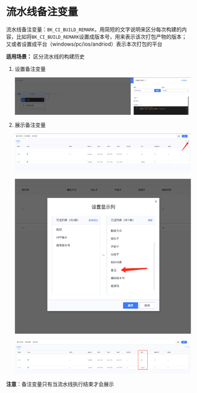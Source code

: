 # 流水线备注变量

流水线备注变量：`BK_CI_BUILD_REMARK`，用简短的文字说明来区分每次构建的内容，比如将`BK_CI_BUILD_REMARK`设置成版本号，用来表示该次打包产物的版本；又或者设置成平台（windows/pc/ios/andriod）表示本次打包的平台

**适用场景：** 区分流水线的构建历史

1. 设置备注变量

    ![设置备注变量](../../../.gitbook/assets/image-variables-set-remark.png)

2. 展示备注变量

    ![设置显示列](../../../.gitbook/assets/image-variables-config-column.png)

    ![选择备注](../../../.gitbook/assets/image-variables-select-remark.png)

    ![展示备注变量](../../../.gitbook/assets/image-variables-remark-view.png)

**注意**：备注变量只有当流水线执行结束才会展示
